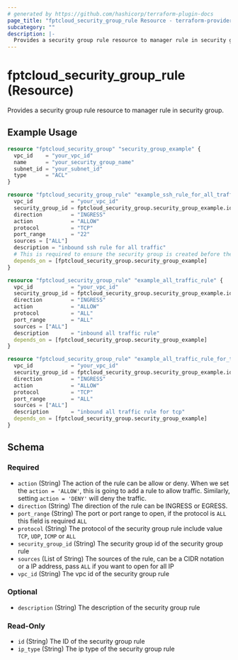 ```yaml
---
# generated by https://github.com/hashicorp/terraform-plugin-docs
page_title: "fptcloud_security_group_rule Resource - terraform-provider-fptcloud"
subcategory: ""
description: |-
  Provides a security group rule resource to manager rule in security group.
---
```


# fptcloud_security_group_rule (Resource)

Provides a security group rule resource to manager rule in security group.

## Example Usage

```terraform
resource "fptcloud_security_group" "security_group_example" {
  vpc_id    = "your_vpc_id"
  name      = "your_security_group_name"
  subnet_id = "your_subnet_id"
  type      = "ACL"
}

resource "fptcloud_security_group_rule" "example_ssh_rule_for_all_traffic" {
  vpc_id            = "your_vpc_id"
  security_group_id = fptcloud_security_group.security_group_example.id
  direction         = "INGRESS"
  action            = "ALLOW"
  protocol          = "TCP"
  port_range        = "22"
  sources = ["ALL"]
  description = "inbound ssh rule for all traffic"
  # This is required to ensure the security group is created before the rule
  depends_on = [fptcloud_security_group.security_group_example]
}

resource "fptcloud_security_group_rule" "example_all_traffic_rule" {
  vpc_id            = "your_vpc_id"
  security_group_id = fptcloud_security_group.security_group_example.id
  direction         = "INGRESS"
  action            = "ALLOW"
  protocol          = "ALL"
  port_range        = "ALL"
  sources = ["ALL"]
  description       = "inbound all traffic rule"
  depends_on = [fptcloud_security_group.security_group_example]
}

resource "fptcloud_security_group_rule" "example_all_traffic_rule_for_tcp" {
  vpc_id            = "your_vpc_id"
  security_group_id = fptcloud_security_group.security_group_example.id
  direction         = "INGRESS"
  action            = "ALLOW"
  protocol          = "TCP"
  port_range        = "ALL"
  sources = ["ALL"]
  description       = "inbound all traffic rule for tcp"
  depends_on = [fptcloud_security_group.security_group_example]
}
```

<!-- schema generated by tfplugindocs -->
## Schema

### Required

- `action` (String) The action of the rule can be allow or deny. When we set the `action = 'ALLOW'`, this is going to add a rule to allow traffic. Similarly, setting `action = 'DENY'` will deny the traffic.
- `direction` (String) The direction of the rule can be INGRESS or EGRESS.
- `port_range` (String) The port or port range to open, if the protocol is `ALL` this field is required `ALL`
- `protocol` (String) The protocol of the security group rule include value `TCP`, `UDP`, `ICMP` or `ALL`
- `security_group_id` (String) The security group id of the security group rule
- `sources` (List of String) The sources of the rule, can be a CIDR notation or a IP address, pass `ALL` if you want to open for all IP
- `vpc_id` (String) The vpc id of the security group rule

### Optional

- `description` (String) The description of the security group rule

### Read-Only

- `id` (String) The ID of the security group rule
- `ip_type` (String) The ip type of the security group rule

